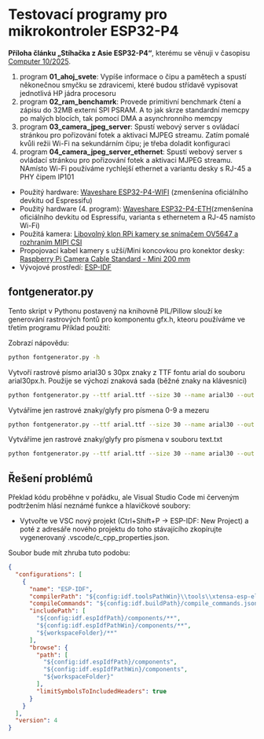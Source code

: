 # Testovací programy pro mikrokontroler ESP32-P4

**Příloha článku „Stíhačka z Asie ESP32-P4“**, kterému se věnuji v časopisu [Computer 10/2025](https://www.ikiosek.cz/computer).

1. program **01_ahoj_svete**: Vypíše informace o čipu a pamětech a spustí někonečnou smyčku se zdravicemi, které budou střídavě vypisovat jednotlivá HP jádra procesoru
2. program **02_ram_benchamrk**: Provede primitivní benchmark čtení a zápisu do 32MB externí SPI PSRAM. A to jak skrze standardní memcpy po malých blocích, tak pomocí DMA a asynchronního memcpy
3. program **03_camera_jpeg_server**: Spustí webový server s ovládací stránkou pro pořizování fotek a aktivaci MJPEG streamu. Zatím pomalé kvůli režii Wi-Fi na sekundárním čipu; je třeba doladit konfiguraci
4. program **04_camera_jpeg_server_ethernet**: Spustí webový server s ovládací stránkou pro pořizování fotek a aktivaci MJPEG streamu. NAmísto Wi-Fi používáme rychlejší ethernet a variantu desky s RJ-45 a PHY čipem IP101

- Použitý hardware: [Waveshare ESP32-P4-WIFI](https://www.waveshare.com/esp32-p4-wifi6.htm?sku=32020) (zmenšenína oficiálního devkitu od Espressifu)
- Použitý hardware (4. program): [Waveshare ESP32-P4-ETH](https://www.waveshare.com/esp32-p4-wifi6.htm?sku=32020)(zmenšenína oficiálního devkitu od Espressifu, varianta s ethernetem a RJ-45 namísto Wi-Fi)
- Použitá kamera: [Libovolný klon RPi kamery se snímačem OV5647 a rozhraním MIPI CSI](https://www.waveshare.com/rpi-camera-b.htm)
- Propojovací kabel kamery s užší/Mini koncovkou pro konektor desky: [Raspberry Pi Camera Cable Standard - Mini 200 mm](https://rpishop.cz/mipi/6501-raspberry-pi-5-camera-cable-standard-mini-200-mm.html)
- Vývojové prostředí: [ESP-IDF](https://docs.espressif.com/projects/esp-idf/en/stable/esp32p4/get-started/index.html)

## fontgenerator.py

Tento skript v Pythonu postavený na knihovně PIL/Pillow slouží ke generování rastrových fontů pro komponentu gfx.h, kteoru používáme ve třetím programu
Příklad použití: 

Zobrazí nápovědu:

```bash
python fontgenerator.py -h
```

Vytvoří rastrové písmo arial30 s 30px znaky z TTF fontu arial do souboru arial30px.h. Použije se výchozí znaková sada (běžné znaky na klávesnici)

```bash
python fontgenerator.py --ttf arial.ttf --size 30 --name arial30 --out arial30px.h
```

Vytváříme jen rastrové znaky/glyfy pro písmena 0-9 a mezeru

```bash
python fontgenerator.py --ttf arial.ttf --size 30 --name arial30 --out arial30px.h --charset "0123456789 "
```

Vytváříme jen rastrové znaky/glyfy pro písmena v souboru text.txt

```bash
python fontgenerator.py --ttf arial.ttf --size 30 --name arial30 --out arial30px.h --charset_file text.txt
```

## Řešení problémů

Překlad kódu proběhne v pořádku, ale Visual Studio Code mi červeným podtržením hlásí neznámé funkce a hlavičkové soubory:

- Vytvořte ve VSC nový projekt (Ctrl+Shift+P -> ESP-IDF: New Project) a poté z adresáře nového projektu do toho stávajícího zkopírujte vygenerovaný .vscode/c_cpp_properties.json.

Soubor bude mít zhruba tuto podobu:

```json
{
  "configurations": [
    {
      "name": "ESP-IDF",
      "compilerPath": "${config:idf.toolsPathWin}\\tools\\xtensa-esp-elf\\esp-14.2.0_20241119\\xtensa-esp-elf\\bin\\xtensa-esp32-elf-gcc.exe",
      "compileCommands": "${config:idf.buildPath}/compile_commands.json",
      "includePath": [
        "${config:idf.espIdfPath}/components/**",
        "${config:idf.espIdfPathWin}/components/**",
        "${workspaceFolder}/**"
      ],
      "browse": {
        "path": [
          "${config:idf.espIdfPath}/components",
          "${config:idf.espIdfPathWin}/components",
          "${workspaceFolder}"
        ],
        "limitSymbolsToIncludedHeaders": true
      }
    }
  ],
  "version": 4
}
```

